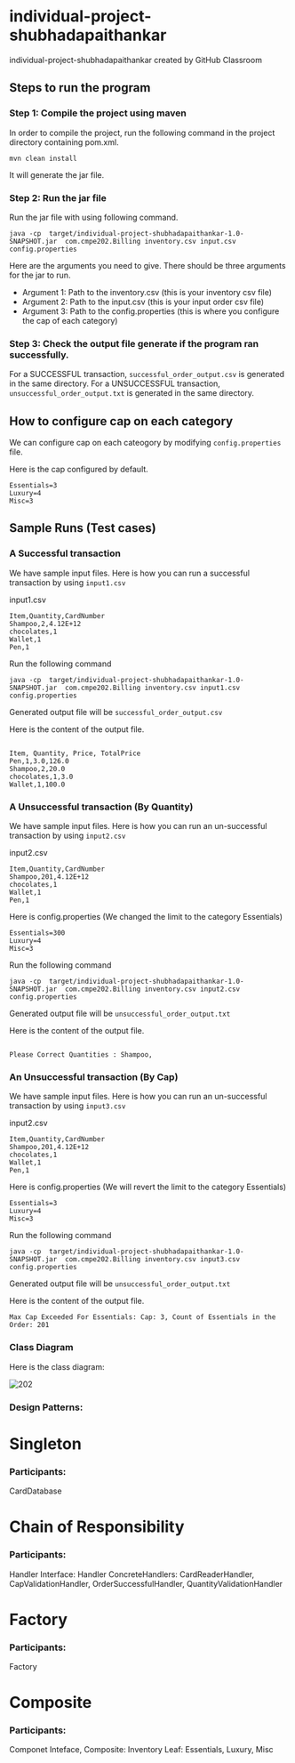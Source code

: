 # individual-project-shubhadapaithankar
individual-project-shubhadapaithankar created by GitHub Classroom


## Steps to run the program

### Step 1: Compile the project using maven

In order to compile the project, run the following command in the project directory containing pom.xml.

```
mvn clean install
```

It will generate the jar file. 


### Step 2: Run the jar file

Run the jar file with using following command.
```
java -cp  target/individual-project-shubhadapaithankar-1.0-SNAPSHOT.jar  com.cmpe202.Billing inventory.csv input.csv config.properties

```

Here are the arguments you need to give. There should be three arguments for the jar to run.

* Argument 1: Path to the inventory.csv (this is your inventory csv file)
* Argument 2: Path to the input.csv (this is your input order csv file)
* Argument 3: Path to the config.properties (this is where you configure the cap of each category)


### Step 3: Check the output file generate if the program ran successfully.

For a SUCCESSFUL transaction, `successful_order_output.csv` is generated in the same directory.
For a UNSUCCESSFUL transaction, `unsuccessful_order_output.txt` is generated in the same directory.

## How to configure cap on each category

We can configure cap on each cateogory by modifying `config.properties` file. 

Here is the cap configured by default. 

```
Essentials=3
Luxury=4
Misc=3
```

## Sample Runs (Test cases)

### A Successful transaction

We have sample input files. Here is how you can run a successful transaction by using `input1.csv`

input1.csv

```
Item,Quantity,CardNumber
Shampoo,2,4.12E+12
chocolates,1
Wallet,1
Pen,1
```

Run the following command 

```
java -cp  target/individual-project-shubhadapaithankar-1.0-SNAPSHOT.jar  com.cmpe202.Billing inventory.csv input1.csv config.properties

```

Generated output file will be `successful_order_output.csv`

Here is the content of the output file.

```

Item, Quantity, Price, TotalPrice
Pen,1,3.0,126.0
Shampoo,2,20.0
chocolates,1,3.0
Wallet,1,100.0

```

### A Unsuccessful transaction (By Quantity)

We have sample input files. Here is how you can run an un-successful transaction by using `input2.csv`

input2.csv

```
Item,Quantity,CardNumber
Shampoo,201,4.12E+12
chocolates,1
Wallet,1
Pen,1

```

Here is config.properties (We changed the limit to the category Essentials)

```aidl
Essentials=300
Luxury=4
Misc=3
```

Run the following command

```
java -cp  target/individual-project-shubhadapaithankar-1.0-SNAPSHOT.jar  com.cmpe202.Billing inventory.csv input2.csv config.properties

```

Generated output file will be `unsuccessful_order_output.txt`

Here is the content of the output file.

```

Please Correct Quantities : Shampoo, 

```


### An Unsuccessful transaction (By Cap)

We have sample input files. Here is how you can run an un-successful transaction by using `input3.csv`

input2.csv

```
Item,Quantity,CardNumber
Shampoo,201,4.12E+12
chocolates,1
Wallet,1
Pen,1

```

Here is config.properties (We will revert the limit to the category Essentials)

```
Essentials=3
Luxury=4
Misc=3
```

Run the following command

```
java -cp  target/individual-project-shubhadapaithankar-1.0-SNAPSHOT.jar  com.cmpe202.Billing inventory.csv input3.csv config.properties

```

Generated output file will be `unsuccessful_order_output.txt`

Here is the content of the output file.

```
Max Cap Exceeded For Essentials: Cap: 3, Count of Essentials in the Order: 201

```

### Class Diagram

Here is the class diagram: 

![202](https://user-images.githubusercontent.com/99461999/165007937-913fb0af-6d09-4d3a-923a-d164ffe9720c.jpeg)



### Design Patterns: 

# Singleton 

### Participants: 

CardDatabase

# Chain of Responsibility

### Participants: 

Handler Interface: Handler
ConcreteHandlers: CardReaderHandler, CapValidationHandler, OrderSuccessfulHandler, QuantityValidationHandler


# Factory

### Participants: 

Factory

# Composite 

### Participants:

Componet Inteface,
Composite: Inventory
Leaf: Essentials, Luxury, Misc

